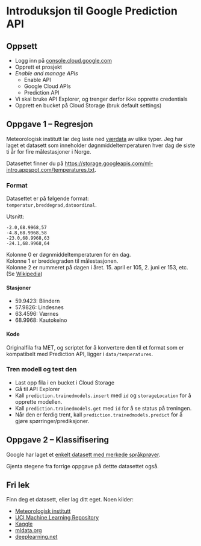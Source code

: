 # Introduksjon til Google Prediction API

## Oppsett

- Logg inn på [console.cloud.google.com](http://console.cloud.google.com)
- Opprett et prosjekt
- _Enable and manage APIs_
  - Enable API
  - Google Cloud APIs
  - Prediction API
- Vi skal bruke API Explorer, og trenger derfor ikke opprette credentials
- Opprett en bucket på Cloud Storage (bruk default settings)

## Oppgave 1 – Regresjon

Meteorologisk institutt lar deg laste ned [værdata](eklima.met.no) av ulike typer. Jeg har laget et datasett som inneholder døgnmiddeltemperaturen hver dag de siste ti år for fire målestasjoner i Norge.

Datasettet finner du på https://storage.googleapis.com/ml-intro.appspot.com/temperatures.txt.

### Format
Datasettet er på følgende format:  
`temperatur,breddegrad,datoordinal`.

Utsnitt:

```
-2.0,68.9968,57
-4.8,68.9968,58
-23.0,68.9968,63
-24.1,68.9968,64
```
Kolonne 0 er døgnmiddeltemperaturen for én dag.  
Kolonne 1 er breddegraden til målestasjonen.  
Kolonne 2 er nummeret på dagen i året. 15. april er 105, 2. juni er 153, etc. (Se [Wikipedia](https://en.wikipedia.org/wiki/Ordinal_date#Table))


#### Stasjoner
- 59.9423: Blindern
- 57.9826: Lindesnes
- 63.4596: Værnes
- 68.9968: Kautokeino

#### Kode
Originalfila fra MET, og scriptet for å konvertere den til et format som er kompatibelt med Prediction API, ligger i `data/temperatures`.


### Tren modell og test den

- Last opp fila i en bucket i Cloud Storage
- Gå til API Explorer
- Kall `prediction.trainedmodels.insert` med `id` og `storageLocation` for å opprette modellen.
- Kall `prediction.trainedmodels.get` med `id` for å se status på treningen.
- Når den er ferdig trent, kall `prediction.trainedmodels.predict` for å gjøre spørringer/prediksjoner.



## Oppgave 2 – Klassifisering

Google har laget et [enkelt datasett med merkede språkprøver](https://cloud.google.com/prediction/docs/language_id.txt).

Gjenta stegene fra forrige oppgave på dettte datasettet også.

## Fri lek

Finn deg et datasett, eller lag ditt eget. Noen kilder:

- [Meteorologisk institutt](eklima.met.no)
- [UCI Machine Learning Repository](http://archive.ics.uci.edu/ml/)
- [Kaggle](https://www.kaggle.com)
- [mldata.org](http://mldata.org/repository/data/)
- [deeplearning.net](http://deeplearning.net/datasets/)
